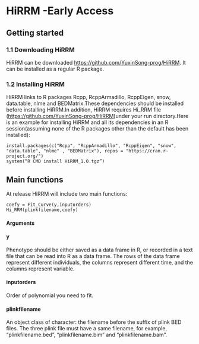 # HiRRM -Early Access

## Getting started
###	1.1 Downloading HiRRM
HiRRM can be downloaded https://github.com/YuxinSong-prog/HiRRM. It can be installed as a regular R package.
###	1.2	Installing HiRRM
HiRRM links to R packages Rcpp, RcppArmadillo, RcppEigen, snow, data.table, nlme and BEDMatrix.These dependencies should be installed before installing HiRRM.In addition, HiRRM requires Hi_RRM file (https://github.com/YuxinSong-prog/HiRRM)under your run directory.Here is an example for installing HiRRM and all its dependencies in an R session(assuming none of the R packages other than the default has been installed):
```
install.packages(c("Rcpp", "RcppArmadillo", "RcppEigen", "snow", "data.table", "nlme" , "BEDMatrix"), repos = "https://cran.r-project.org/")
system(“R CMD install HiRRM_1.0.tgz”)
```
## Main functions
At release HiRRM will include two main functions:
```
coefy = Fit_Curve(y,inputorders) 
Hi_RRM(plinkfilename,coefy)
```
#### Arguments
#### y
Phenotype should be either saved as a data frame in R, or recorded in a text file that can be read into R as a data frame. The rows of the data frame represent different individuals, the columns represent different time, and the columns represent variable.
#### inputorders
Order of polynomial you need to fit.
#### plinkfilename
An object class of character: the filename before the suffix of plink BED files. The three plink file must have a same filename, for example, “plinkfilename.bed”, “plinkfilename.bim” and “plinkfilename.bam”.
